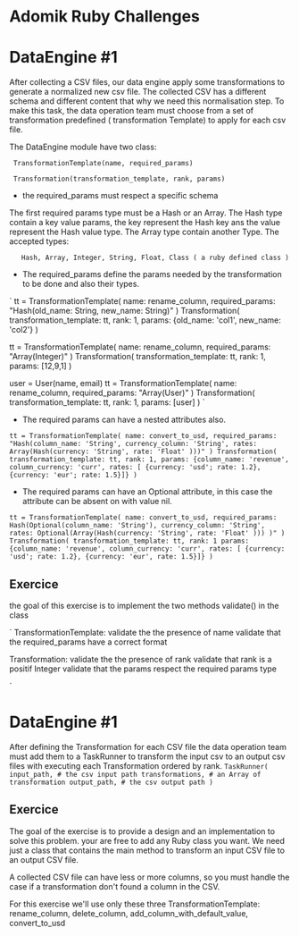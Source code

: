# Adomik Ruby Challenges




# DataEngine #1

After collecting a CSV files, our data engine apply some transformations to generate a normalized new csv file.
The collected CSV has a different schema and different content that why we need this normalisation step.
To make this task,  the data  operation team must choose from a set of transformation predefined ( transformation Template) to apply for each csv file.

The DataEngine module have two class:

  ```  TransformationTemplate(name, required_params) ```
  
  ```  Transformation(transformation_template, rank, params) ```

  - the required_params must respect a specific schema

  The first required params type must be a Hash or an Array.
  The Hash type contain a key value params, the key represent the Hash key ans the value represent the Hash value type.
  The Array type contain another Type.
  The accepted types:
       
       
       Hash, Array, Integer, String, Float, Class ( a ruby defined class )
       
       

  - The required_params define the params needed by the transformation to be done and also their types.

`
tt = TransformationTemplate(
  name: rename_column,
  required_params: "Hash(old_name: String, new_name: String)"
)
Transformation(
  transformation_template: tt,
  rank: 1,
  params: {old_name: 'col1', new_name: 'col2'}
)

tt = TransformationTemplate(
	name: rename_column,
	required_params: "Array(Integer)"
      )
Transformation(
  transformation_template: tt,
  rank: 1,
  params: [12,9,1]
)

user = User(name, email)
tt = TransformationTemplate(
       name: rename_column,
       required_params: "Array(User)"
      )
Transformation(
  transformation_template: tt,
  rank: 1,
  params: [user]
)
`

- The required params can have a nested attributes also.

`
tt = TransformationTemplate(
  	name: convert_to_usd,
    	required_params: "Hash(column_name: 'String', currency_column: 'String', rates: Array(Hash(currency: 'String', rate: 'Float' )))"
)
Transformation(
  transformation_template: tt,
  rank: 1,
  params: {column_name: 'revenue', column_currency: 'curr', rates: [ {currency: 'usd'; rate: 1.2}, {currency: 'eur'; rate: 1.5}]}
)
`

 - The required params can have an Optional attribute, in this case the attribute can be absent on with value nil.

`
 tt = TransformationTemplate(
   name: convert_to_usd,
     required_params: Hash(Optional(column_name: 'String'), currency_column: 'String', rates: Optional(Array(Hash(currency: 'String', rate: 'Float' ))) )"
)
Transformation(
  transformation_template: tt,
  rank: 1
  params: {column_name: 'revenue', column_currency: 'curr', rates: [ {currency: 'usd'; rate: 1.2}, {currency: 'eur', rate: 1.5}]}
)
`

## Exercice
the goal of this exercise is to implement the two methods validate() in the class 

`
TransformationTemplate: 
 validate the the presence of name
 validate that the required_params have a correct format 

Transformation: 
 validate the the presence of rank 
 validate that rank is a positif Integer
 validate that the params respect the required params type 
 
`

# DataEngine #1

After defining the Transformation for each CSV file the data operation team must add them to a TaskRunner to transform the input csv to an output csv files with executing each Transformation ordered by rank.
`
TaskRunner(
  input_path, # the csv input path
  transformations, # an Array of transformation
  output_path, # the csv output path
)
  `

## Exercice

The goal of the exercise is to provide a design and an implementation to solve this problem. your are free to add any Ruby class you want. 
We need just a class that contains the main method to transform an input CSV file to an output CSV file.

A  collected CSV file can have less or more columns, so you must handle the case if a transformation don't found a column in the CSV.

For this exercise we'll use only these three TransformationTemplate: rename_column, delete_column, add_column_with_default_value, convert_to_usd


